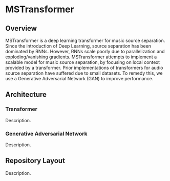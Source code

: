 # MSTransformer

## Overview

MSTransformer is a deep learning transformer for music source separation. Since the introduction of Deep Learning, source separation has been dominated by RNNs. However, RNNs scale poorly due to parallelization and exploding/vanishing gradients. MSTransformer attempts to implement a scalable model for music source separation, by focusing on local context provided by a transformer. Prior implementations of transformers for audio source separation have suffered due to small datasets. To remedy this, we use a Generative Adversarial Network (GAN) to improve performance.

## Architecture

### Transformer 

Description.

### Generative Adversarial Network 

Description.

## Repository Layout

Description.
